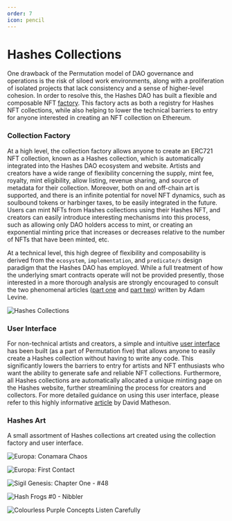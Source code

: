 ```yaml
---
order: 7
icon: pencil
---
```


# Hashes Collections

One drawback of the Permutation model of DAO governance and operations is the risk of siloed work environments, along with a proliferation of isolated projects that lack consistency and a sense of higher-level cohesion. In order to resolve this, the Hashes DAO has built a flexible and composable NFT [factory](https://etherscan.io/address/0x86cf8621b3ee3eb77d7effe9dc677d1cd39e9ce5). This factory acts as both a registry for Hashes NFT collections, while also helping to lower the technical barriers to entry for anyone interested in creating an NFT collection on Ethereum.

### Collection Factory

At a high level, the collection factory allows anyone to create an ERC721 NFT collection, known as a Hashes collection, which is automatically integrated into the Hashes DAO ecosystem and website. Artists and creators have a wide range of flexibility concerning the supply, mint fee, royalty, mint eligibility, allow listing, revenue sharing, and source of metadata for their collection. Moreover, both on and off-chain art is supported, and there is an infinite potential for novel NFT dynamics, such as soulbound tokens or harbinger taxes, to be easily integrated in the future. Users can mint NFTs from Hashes collections using their Hashes NFT, and creators can easily introduce interesting mechanisms into this process, such as allowing only DAO holders access to mint, or creating an exponential minting price that increases or decreases relative to the number of NFTs that have been minted, etc.

At a technical level, this high degree of flexibility and composability is derived from the `ecosystem`, `implementation`, and `predicate/s` design paradigm that the Hashes DAO has employed. While a full treatment of how the underlying smart contracts operate will not be provided presently, those interested in a more thorough analysis are strongly encouraged to consult the two phenomenal articles ([part one](https://medium.com/dex-labs/introducing-hashes-collections-ab50adb5f1a9) and [part two](https://medium.com/dex-labs/hashes-collections-technical-deep-dive-637e616c1e1a)) written by Adam Levine.

![Hashes Collections](./images/hashesCollections.png)

### User Interface

For non-technical artists and creators, a simple and intuitive [user interface](https://thehashes.xyz/collections/new) has been built (as a part of Permutation five) that allows anyone to easily create a Hashes collection without having to write any code. This significantly lowers the barriers to entry for artists and NFT enthusiasts who want the ability to generate safe and reliable NFT collections. Furthermore, all Hashes collections are automatically allocated a unique minting page on the Hashes website, further streamlining the process for creators and collectors. For more detailed guidance on using this user interface, please refer to this highly informative [article](https://paragraph.xyz/@mathesondavid/hashesdao-permutation-five) by David Matheson.

### Hashes Art

A small assortment of Hashes collections art created using the collection factory and user interface.

![Europa: Conamara Chaos](./images/europa.png)

![Europa: First Contact](./images/first_contact_preview.png)

![Sigil Genesis: Chapter One - #48](./images/sigils48.png)

![Hash Frogs #0 - Nibbler](./images/hashFrog0Nibbler.png)

![Colourless Purple Concepts Listen Carefully](./images/chomsky0.png)